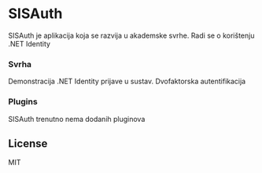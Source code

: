 # SISAuth

SISAuth je aplikacija koja se razvija u akademske svrhe. 
Radi se o korištenju .NET Identity

### Svrha

Demonstracija .NET Identity prijave u sustav.
Dvofaktorska autentifikacija

### Plugins

SISAuth trenutno nema dodanih pluginova


License
----

MIT
